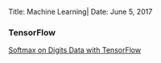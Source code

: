Title: Machine Learning|
Date: June 5, 2017

### TensorFlow
[Softmax on Digits Data with TensorFlow](MLfolds/2017-06-05-Softmax-on-Digits-Data-with-TensorFlow) 